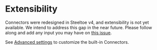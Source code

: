 # Extensibility

Connectors were redesigned in Steeltoe v4, and extensibility is not yet available.
We intend to address this gap in the near future. Please follow along and add any input you may have on [this issue](https://github.com/SteeltoeOSS/Steeltoe/issues/1154).

See [Advanced settings](usage.md#advanced-settings) to customize the built-in Connectors.

